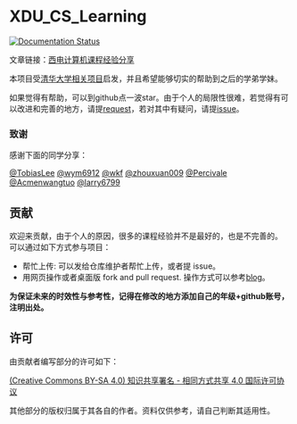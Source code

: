 # XDU_CS_Learning

[![Documentation Status](https://readthedocs.org/projects/xdu-cs-learning/badge/?version=latest)](https://xdu-cs-learning.readthedocs.io/en/latest/?badge=latest)

文章链接：[西电计算机课程经验分享](<https://xdu-cs-learning.readthedocs.io/en/latest/#>)



本项目受[清华大学相关项目](<https://github.com/PKUanonym/REKCARC-TSC-UHT>)启发，并且希望能够切实的帮助到之后的学弟学妹。

如果觉得有帮助，可以到github点一波star。由于个人的局限性很难，若觉得有可以改进和完善的地方，请提[request](https://github.com/baolintian/XDU_CS_Learning/pulls)，若对其中有疑问，请提[issue](https://github.com/baolintian/XDU_CS_Learning/issues)。



### 致谢

感谢下面的同学分享：

[@TobiasLee](https://github.com/TobiasLee) [@wym6912](<https://github.com/wym6912>) [@wkf](<https://github.com/kfwang-jpg>) [@zhouxuan009](https://github.com/zhouxuan009) [@Percivale](https://github.com/Moveisthebest) [@Acmenwangtuo](https://github.com/Acmenwangtuo) [@larry6799](<https://github.com/larry6799>) 



## 贡献

欢迎来贡献，由于个人的原因，很多的课程经验并不是最好的，也是不完善的。
可以通过如下方式参与项目：

+ 帮忙上传: 可以发给仓库维护者帮忙上传，或者提 issue。
+ 用网页操作或者桌面版 fork and pull request. 操作方式可以参考[blog](https://blog.csdn.net/qq_29277155/article/details/51048990)。

__为保证未来的时效性与参考性，记得在修改的地方添加自己的年级+github账号，注明出处。__



## 许可

由贡献者编写部分的许可如下：

[(Creative Commons BY-SA 4.0) 知识共享署名 - 相同方式共享 4.0 国际许可协议](https://creativecommons.org/licenses/by-nc-sa/4.0/deed.zh)

其他部分的版权归属于其各自的作者。资料仅供参考，请自己判断其适用性。